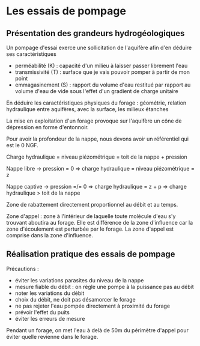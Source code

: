 # Les essais de pompage

## Présentation des grandeurs hydrogéologiques

Un pompage d'essai exerce une sollicitation de l'aquifère afin d'en déduire ses caractéristiques 

- perméabilité (K) : capacité d'un milieu à laisser passer librement l'eau
- transmissivité (T) : surface que je vais pouvoir pomper à partir de mon point
- emmagasinement (S) : rapport du volume d'eau restitué par rapport au volume d'eau de vide sous l'effet d'un gradient de charge unitaire

En déduire les caractéristiques physiques du forage : géométrie, relation hydraulique entre aquifères, avec la surface, les milieux étanches

La mise en exploitation d'un forage provoque sur l'aquifère un cône de dépression en forme d'entonnoir.

Pour avoir la profondeur de la nappe, nous devons avoir un référentiel qui est le 0 NGF.

Charge hydraulique = niveau piézométrique = toit de la nappe + pression

Nappe libre -> pression = 0 => charge hydraulique = niveau piézométrique = z

Nappe captive -> pression =/= 0 => charge hydraulique = z + p => charge hydraulique > toit de la nappe

Zone de rabattement directement proportionnel au débit et au temps.

Zone d'appel : zone à l'intérieur de laquelle toute molécule d'eau s'y trouvant aboutira au forage. Elle est différence de la zone d'influence car la zone d'écoulement est perturbée par le forage. La zone d'appel est comprise dans la zone d'influence.

## Réalisation pratique des essais de pompage

Précautions :

- éviter les variations parasites du niveau de la nappe
- mesure fiable du débit : on règle une pompe à la puissance pas au débit
- noter les variations du débit
- choix du débit, ne doit pas désamorcer le forage
- ne pas rejeter l'eau pompée directement à proximité du forage
- prévoir l'effet du puits
- éviter les erreurs de mesure

Pendant un forage, on met l'eau à delà de 50m du périmètre d'appel pour éviter quelle revienne dans le forage.


